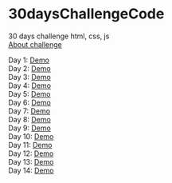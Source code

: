 # 30daysChallengeCode
30 days challenge html, css, js       
[About challenge](https://www.nodemy.vn/projects-html-css-js)

Day 1: [Demo](https://nguyenthuy1911.github.io/30daysChallengeCode/Day1-Product_card/index.html)    
Day 2: [Demo](https://nguyenthuy1911.github.io/30daysChallengeCode/Day2-Profile_card/index.html)    
Day 3: [Demo](https://nguyenthuy1911.github.io/30daysChallengeCode/Day3-Create_modal/index.html)    
Day 4: [Demo](https://nguyenthuy1911.github.io/30daysChallengeCode/Day4-Image_gallery/index.html)   
Day 5: [Demo](https://nguyenthuy1911.github.io/30daysChallengeCode/Day5-Search_box/index.html)               
Day 6: [Demo](https://nguyenthuy1911.github.io/30daysChallengeCode/Day6-Detect_pressed_key/index.html)     
Day 7: [Demo](https://nguyenthuy1911.github.io/30daysChallengeCode/Day7-Search_tags/index.html)   
Day 8: [Demo](https://nguyenthuy1911.github.io/30daysChallengeCode/Day8-Register_form_validator/index.html)  
Day 9: [Demo](https://nguyenthuy1911.github.io/30daysChallengeCode/Day9-Weather_app/index.html)           
Day 10: [Demo](https://nguyenthuy1911.github.io/30daysChallengeCode/Day10-Todo_list/index.html)                   
Day 11: [Demo](https://nguyenthuy1911.github.io/30daysChallengeCode/Day11-Toast_notification/index.html)  
Day 12: [Demo](https://nguyenthuy1911.github.io/30daysChallengeCode/Day12-Create_range_slider/index.html)  
Day 13: [Demo](https://nguyenthuy1911.github.io/30daysChallengeCode/Day13-Preview_image/index.html)         
Day 14: [Demo](https://nguyenthuy1911.github.io/30daysChallengeCode/Day14-Slideshow/index.html)         